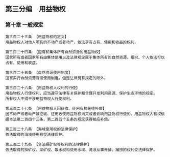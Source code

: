 ## 第三分编　用益物权
    
### 第十章 一般规定

    第三百二十三条 【用益物权的定义】
    用益物权人对他人所有的不动产或者动产，依法享有占有、使用和收益的权利。
    
    第三百二十四条 【国有和集体所有自然资源的用益物权】
    国家所有或者国家所有由集体使用以及法律规定属于集体所有的自然资源，组织、个人依法可以占有、使用和收益。
    
    第三百二十五条 【自然资源使用制度】
    国家实行自然资源有偿使用制度，但是法律另有规定的除外。
    
    第三百二十六条 【用益物权人权利的行使】
    用益物权人行使权利，应当遵守法律有关保护和合理开发利用资源、保护生态环境的规定。
    所有权人不得干涉用益物权人行使权利。
    
    第三百二十七条 【用益物权人因征收、征用有权获得补偿】
    因不动产或者动产被征收、征用致使用益物权消灭或者影响用益物权行使的，用益物权人有权依据本法第二百四十三条、第二百四十五条的规定获得相应补偿。
    
    第三百二十八条 【海域使用权的法律保护】
    依法取得的海域使用权受法律保护。
    
    第三百二十九条 【合法探矿权等权利的法律保护】
    依法取得的探矿权、采矿权、取水权和使用水域、滩涂从事养殖、捕捞的权利受法律保护。